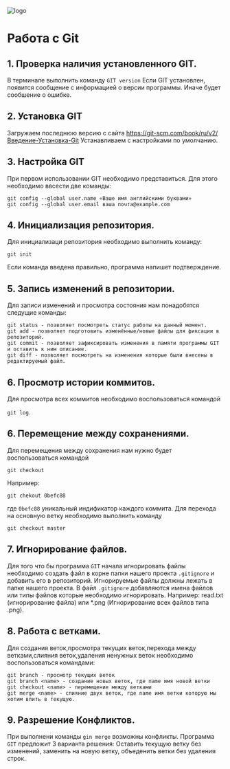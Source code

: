 ![logo](Git-Logo-1788C.png)
# Работа c Git

## 1. Проверка наличия установленного GIT.
В терминале выполнить команду `GIT version`
Если GIT установлен, появится сообщение с информацией о версии программы. Иначе будет сообшение о ошибке.

## 2. Установка GIT
Загружаем последнюю версию с сайта https://git-scm.com/book/ru/v2/Введение-Установка-Git Устанавливаем с настройками по умолчанию.

## 3. Настройка GIT
 При первом использовании GIT необходимо представиться. Для этого необходимо ввсести две команды:
 ```
 git config --global user.name «Ваше имя английскими буквами»
 git config --global user.email ваша почта@example.com
```
## 4. Инициализация репозитория.
Для инициализаци репозитория необходимо выполнить команду:

`git init`

Если команда введена правильно, программа напишет подтверждение.

## 5. Запись изменений в репозитории.
Для записи изменений и просмотра состояния нам понадобятся следущие команды:
```
git status - позволяет посмотреть статус работы на данный момент.
git add - позволяет подготовить изменённые/новые файлы для фиксации в репозиторий.
git commit - позволяет зафиксировать изменения в памяти программы GIT и оставить к ним описание.
git diff - позволяет посмотреть на изменения которые были внесены в редактируемый файл.
```

## 6. Просмотр истории коммитов.
 Для просмотра всех коммитов необходимо воспользоваться командой 

 `git log`.

 ## 6. Перемещение между сохранениями.
 Для перемещения между сохранения нам нужно будет воспользоваться командой

 `git checkout`

 Например:
 ```
 git chekout 0befc88
 ```
 где  `0befc88` уникальный индификатор каждого коммита. Для перехода на основную ветку необходимо выполнить команду 
 ```
 git checkout master
 ```
 ## 7. Игнорирование файлов.
 Для того что бы программа `GIT` начала игнорировать файлы необходимо создать файл в корне папки нашего проекта `.gitignore` и добавить его в репозиторий. Игнорируемые файлы должны лежать в папке нашего проекта. В файл `.gitignore` добавляются имена файлов или типы файлов которые необходимо игнорировать.
 Например: read.txt (игнорирование файла) или *.png (Игнорирование всех файлов типа .png).

 ## 8. Работа с ветками.

Для создания веток,просмотра текущих веток,перехода между ветками,слияния веток,удаления ненужных веток необходимо воспользоваться командами:
```
git branch - просмотр текущих веток
git branch <name> - создание новых веток, где name имя новой ветки
git checkout <name> - перемещение между ветками
git merge <name> - слияние двух веток, где name имя ветки которую мы хотим влить в текущую.
```

## 9. Разрешение Конфликтов.

При выполнени команды `gin merge` возможны конфликты. Программа `GIT` предложит 3 варианта решения: Оставить текущую ветку без изменений, заменить на новую ветку, объеденить ветки без удаления строк.
